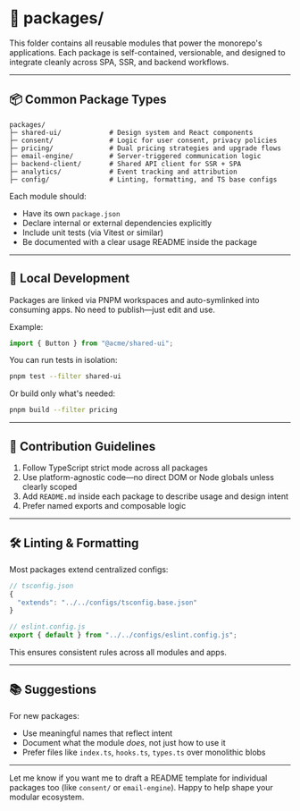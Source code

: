 # 🧰 packages/

This folder contains all reusable modules that power the monorepo's applications. Each package is self-contained, versionable, and designed to integrate cleanly across SPA, SSR, and backend workflows.

---

## 📦 Common Package Types

```
packages/
├─ shared-ui/            # Design system and React components
├─ consent/              # Logic for user consent, privacy policies
├─ pricing/              # Dual pricing strategies and upgrade flows
├─ email-engine/         # Server-triggered communication logic
├─ backend-client/       # Shared API client for SSR + SPA
├─ analytics/            # Event tracking and attribution
├─ config/               # Linting, formatting, and TS base configs
```

Each module should:

- Have its own `package.json`
- Declare internal or external dependencies explicitly
- Include unit tests (via Vitest or similar)
- Be documented with a clear usage README inside the package

---

## 🧪 Local Development

Packages are linked via PNPM workspaces and auto-symlinked into consuming apps. No need to publish—just edit and use.

Example:

```ts
import { Button } from "@acme/shared-ui";
```

You can run tests in isolation:

```bash
pnpm test --filter shared-ui
```

Or build only what's needed:

```bash
pnpm build --filter pricing
```

---

## 🤝 Contribution Guidelines

1. Follow TypeScript strict mode across all packages
2. Use platform-agnostic code—no direct DOM or Node globals unless clearly scoped
3. Add `README.md` inside each package to describe usage and design intent
4. Prefer named exports and composable logic

---

## 🛠 Linting & Formatting

Most packages extend centralized configs:

```ts
// tsconfig.json
{
  "extends": "../../configs/tsconfig.base.json"
}
```

```js
// eslint.config.js
export { default } from "../../configs/eslint.config.js";
```

This ensures consistent rules across all modules and apps.

---

## 📚 Suggestions

For new packages:

- Use meaningful names that reflect intent
- Document what the module _does_, not just how to use it
- Prefer files like `index.ts`, `hooks.ts`, `types.ts` over monolithic blobs

---

Let me know if you want me to draft a README template for individual packages too (like `consent/` or `email-engine`). Happy to help shape your modular ecosystem.
